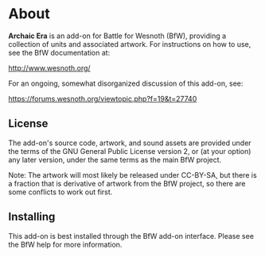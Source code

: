 About
=====

**Archaic Era** is an add-on for Battle for Wesnoth (BfW), providing a collection of units 
and associated artwork.  For instructions on how to use, see the BfW documentation at:

  <http://www.wesnoth.org/>

For an ongoing, somewhat disorganized discussion of this add-on, see:

  <https://forums.wesnoth.org/viewtopic.php?f=19&t=27740>


License
-------

The add-on's source code, artwork, and sound assets are provided under
the terms of the GNU General Public License version 2, or (at your option) any
later version, under the same terms as the main BfW project.


Note: The artwork will most likely be released under CC-BY-SA, but there is a fraction that is derivative 
of artwork from the BfW project, so there are some conflicts to work out first.


Installing
----------

This add-on is best installed through the BfW add-on interface.  Please see the BfW help for more information.

